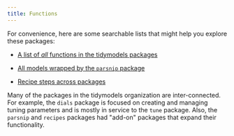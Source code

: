 ```yaml
---
title: Functions
---
```


For convenience, here are some searchable lists that might help you explore these packages: 

* [A list of _all_ functions in the tidymodels packages](./all)

* [All models wrapped by the `parsnip` package](./parsnip)

* [Recipe steps across packages](./recipes)

Many of the packages in the tidymodels organization are inter-connected. For example, the `dials` package is focused on creating and managing tuning parameters and is mostly in service to the `tune` package. Also, the `parsnip` and `recipes` packages had "add-on" packages that expand their functionality. 
